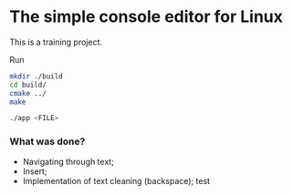 # The simple console editor for Linux

This is a training project.

Run
```bash
mkdir ./build
cd build/
cmake ../
make

./app <FILE>
```

### What was done?

- Navigating through text;
- Insert;
- Implementation of text cleaning (backspace);
test
